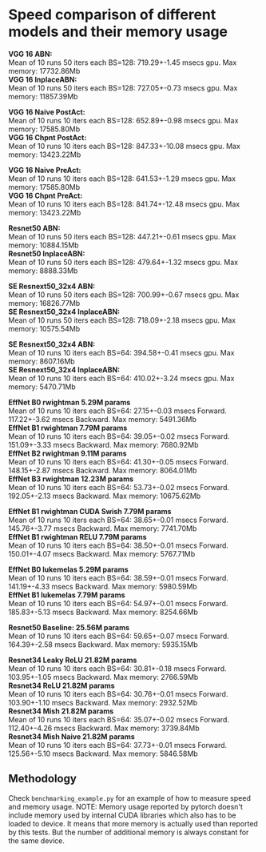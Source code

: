 # Speed comparison of different models and their memory usage

**VGG 16 ABN:**  
Mean of 10 runs 50 iters each BS=128: 719.29+-1.45 msecs gpu. Max memory: 17732.86Mb  
**VGG 16 InplaceABN:**  
Mean of 10 runs 50 iters each BS=128: 727.05+-0.73 msecs gpu. Max memory: 11857.39Mb

**VGG 16 Naive PostAct:**  
Mean of 10 runs 10 iters each BS=128: 652.89+-0.98 msecs gpu. Max memory: 17585.80Mb  
**VGG 16 Chpnt PostAct:**  
Mean of 10 runs 10 iters each BS=128: 847.33+-10.08 msecs gpu. Max memory: 13423.22Mb

**VGG 16 Naive PreAct:**  
Mean of 10 runs 10 iters each BS=128: 641.53+-1.29 msecs gpu. Max memory: 17585.80Mb  
**VGG 16 Chpnt PreAct:**  
Mean of 10 runs 10 iters each BS=128: 841.74+-12.48 msecs gpu. Max memory: 13423.22Mb

**Resnet50 ABN:**  
Mean of 10 runs 50 iters each BS=128: 447.21+-0.61 msecs gpu. Max memory: 10884.15Mb  
**Resnet50 InplaceABN:**  
Mean of 10 runs 50 iters each BS=128: 479.64+-1.32 msecs gpu. Max memory: 8888.33Mb

**SE Resnext50_32x4 ABN:**  
Mean of 10 runs 50 iters each BS=128: 700.99+-0.67 msecs gpu. Max memory: 16826.77Mb  
**SE Resnext50_32x4 InplaceABN:**  
Mean of 10 runs 50 iters each BS=128: 718.09+-2.18 msecs gpu. Max memory: 10575.54Mb

**SE Resnext50_32x4 ABN:**  
Mean of 10 runs 10 iters each BS=64: 394.58+-0.41 msecs gpu. Max memory: 8607.16Mb  
**SE Resnext50_32x4 InplaceABN:**  
Mean of 10 runs 10 iters each BS=64: 410.02+-3.24 msecs gpu. Max memory: 5470.71Mb

**EffNet B0 rwightman 5.29M params**  
Mean of 10 runs 10 iters each BS=64: 27.15+-0.03 msecs Forward. 117.22+-3.62 msecs Backward. Max memory: 5491.36Mb  
**EffNet B1 rwightman 7.79M params**  
Mean of 10 runs 10 iters each BS=64: 39.05+-0.02 msecs Forward. 151.09+-3.33 msecs Backward. Max memory: 7680.92Mb  
**EffNet B2 rwightman 9.11M params**  
Mean of 10 runs 10 iters each BS=64: 41.30+-0.05 msecs Forward. 148.15+-2.87 msecs Backward. Max memory: 8064.01Mb  
**EffNet B3 rwightman 12.23M params**  
Mean of 10 runs 10 iters each BS=64: 53.73+-0.02 msecs Forward. 192.05+-2.13 msecs Backward. Max memory: 10675.62Mb  


**EffNet B1 rwightman CUDA Swish 7.79M params**  
Mean of 10 runs 10 iters each BS=64: 38.65+-0.01 msecs Forward. 145.76+-3.77 msecs Backward. Max memory: 7741.70Mb  
**EffNet B1 rwightman RELU 7.79M params**  
Mean of 10 runs 10 iters each BS=64: 38.50+-0.01 msecs Forward. 150.01+-4.07 msecs Backward. Max memory: 5767.71Mb  


**EffNet B0 lukemelas 5.29M params**  
Mean of 10 runs 10 iters each BS=64: 38.59+-0.01 msecs Forward. 141.19+-4.33 msecs Backward. Max memory: 5980.59Mb  
**EffNet B1 lukemelas 7.79M params**  
Mean of 10 runs 10 iters each BS=64: 54.97+-0.01 msecs Forward. 185.83+-5.13 msecs Backward. Max memory: 8254.66Mb  

**Resnet50 Baseline: 25.56M params**  
Mean of 10 runs 10 iters each BS=64: 59.65+-0.07 msecs Forward. 164.39+-2.58 msecs Backward. Max memory: 5935.15Mb  


**Resnet34 Leaky ReLU 21.82M params**  
Mean of 10 runs 10 iters each BS=64: 30.81+-0.18 msecs Forward. 103.95+-1.05 msecs Backward. Max memory: 2766.59Mb  
**Resnet34 ReLU 21.82M params**  
Mean of 10 runs 10 iters each BS=64: 30.76+-0.01 msecs Forward. 103.90+-1.10 msecs Backward. Max memory: 2932.52Mb  
**Resnet34 Mish 21.82M params**  
Mean of 10 runs 10 iters each BS=64: 35.07+-0.02 msecs Forward. 112.40+-4.26 msecs Backward. Max memory: 3739.84Mb  
**Resnet34 Mish Naive 21.82M params**  
Mean of 10 runs 10 iters each BS=64: 37.73+-0.01 msecs Forward. 125.56+-5.10 msecs Backward. Max memory: 5846.58Mb  


## Methodology

Check `benchmarking_example.py` for an example of how to measure speed and memory usage. NOTE: Memory usage reported by pytorch doesn't include memory used by internal CUDA libraries which also has to be loaded to device. It means that more memory is actually used than reported by this tests. But the number of additional memory is always constant for the same device.
